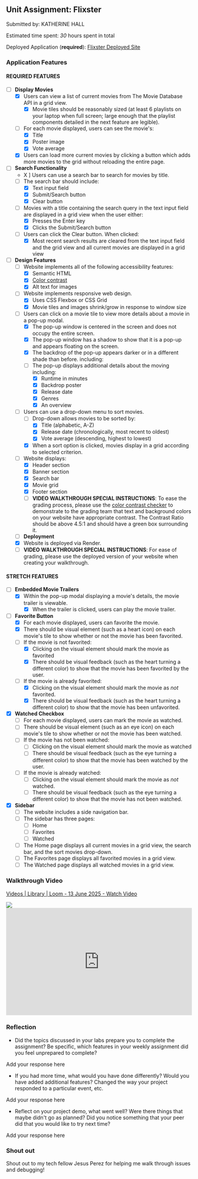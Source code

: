 ## Unit Assignment: Flixster

Submitted by: KATHERINE HALL

Estimated time spent: *30* hours spent in total

Deployed Application (**required**): [Flixster Deployed Site](https://flixster-gw3l.onrender.com)

### Application Features

#### REQUIRED FEATURES

- [ ] **Display Movies**
  - [X] Users can view a list of current movies from The Movie Database API in a grid view.
    - [X] Movie tiles should be reasonably sized (at least 6 playlists on your laptop when full screen; large enough that the playlist components detailed in the next feature are legible).
  - [ ] For each movie displayed, users can see the movie's:
    - [X] Title
    - [X] Poster image
    - [X] Vote average
  - [X] Users can load more current movies by clicking a button which adds more movies to the grid without reloading the entire page. 
- [ ] **Search Functionality**
  - X ] Users can use a search bar to search for movies by title.
  - [ ] The search bar should include:
    - [X] Text input field
    - [X] Submit/Search button
    - [X] Clear button
  - [ ] Movies with a title containing the search query in the text input field are displayed in a grid view when the user either:
    - [X] Presses the Enter key
    - [X] Clicks the Submit/Search button
  - [ ] Users can click the Clear button. When clicked:
    - [X] Most recent search results are cleared from the text input field and the grid view and all current movies are displayed in a grid view
- [ ] **Design Features**
  - [ ] Website implements all of the following accessibility features:
    - [x] Semantic HTML
    - [x] [Color contrast](https://webaim.org/resources/contrastchecker/)
    - [x] Alt text for images 
  - [ ] Website implements responsive web design.
    - [x] Uses CSS Flexbox or CSS Grid
    - [x] Movie tiles and images shrink/grow in response to window size
  - [ ] Users can click on a movie tile to view more details about a movie in a pop-up modal.
    - [x] The pop-up window is centered in the screen and does not occupy the entire screen.
    - [x] The pop-up window has a shadow to show that it is a pop-up and appears floating on the screen.
    - [x] The backdrop of the pop-up appears darker or in a different shade than before. including:
    - [ ] The pop-up displays additional details about the moving including:
      - [x] Runtime in minutes
      - [x] Backdrop poster
      - [x] Release date
      - [x] Genres
      - [x] An overview
  - [ ] Users can use a drop-down menu to sort movies.
    - [ ] Drop-down allows movies to be sorted by:
      - [x] Title (alphabetic, A-Z)
      - [x] Release date (chronologically, most recent to oldest)
      - [x] Vote average (descending, highest to lowest)
    - [x] When a sort option is clicked, movies display in a grid according to selected criterion.
  - [ ] Website displays:
    - [x] Header section
    - [x] Banner section
    - [x] Search bar
    - [x] Movie grid
    - [x] Footer section
    - [ ] **VIDEO WALKTHROUGH SPECIAL INSTRUCTIONS**: To ease the grading process, please use the [color contrast checker](https://webaim.org/resources/contrastchecker/) to demonstrate to the grading team that text and background colors on your website have appropriate contrast. The Contrast Ratio should be above 4.5:1 and should have a green box surrounding it. 
  - [ ] **Deployment**
  - [x] Website is deployed via Render.
  - [ ] **VIDEO WALKTHROUGH SPECIAL INSTRUCTIONS**: For ease of grading, please use the deployed version of your website when creating your walkthrough. 

#### STRETCH FEATURES


- [ ] **Embedded Movie Trailers**
  - [x] Within the pop-up modal displaying a movie's details, the movie trailer is viewable.
    - [x] When the trailer is clicked, users can play the movie trailer.
- [ ] **Favorite Button**
  - [x] For each movie displayed, users can favorite the movie.
  - [x] There should be visual element (such as a heart icon) on each movie's tile to show whether or not the movie has been favorited.
  - [ ] If the movie is not favorited:
    - [x] Clicking on the visual element should mark the movie as favorited
    - [x] There should be visual feedback (such as the heart turning a different color) to show that the movie has been favorited by the user.
  - [ ] If the movie is already favorited:
    - [x] Clicking on the visual element should mark the movie as *not* favorited.
    - [x] There should be visual feedback (such as the heart turning a different color) to show that the movie has been unfavorited. 
- [x] **Watched Checkbox**
  - [ ] For each movie displayed, users can mark the movie as watched.
  - [ ] There should be visual element (such as an eye icon) on each movie's tile to show whether or not the movie has been watched.
  - [ ] If the movie has not been watched:
    - [ ] Clicking on the visual element should mark the movie as watched
    - [ ] There should be visual feedback (such as the eye turning a different color) to show that the movie has been watched by the user.
  - [ ] If the movie is already watched:
    - [ ] Clicking on the visual element should mark the movie as *not* watched.
    - [ ] There should be visual feedback (such as the eye turning a different color) to show that the movie has not been watched.
- [x] **Sidebar**
  - [ ] The website includes a side navigation bar.
  - [ ] The sidebar has three pages:
    - [ ] Home
    - [ ] Favorites
    - [ ] Watched
  - [ ] The Home page displays all current movies in a grid view, the search bar, and the sort movies drop-down.
  - [ ] The Favorites page displays all favorited movies in a grid view.
  - [ ] The Watched page displays all watched movies in a grid view.

### Walkthrough Video
<div>
    <a href="https://www.loom.com/share/79802502d43f4f509fddb338c509ea02">
      <p>Videos | Library | Loom - 13 June 2025 - Watch Video</p>
    </a>
    <a href="https://www.loom.com/share/79802502d43f4f509fddb338c509ea02">
      <img style="max-width:300px;" src="https://cdn.loom.com/sessions/thumbnails/79802502d43f4f509fddb338c509ea02-8efab822eb3edc15-full-play.gif">
    </a>
</div>
<div style="position: relative; padding-bottom: 57.50798722044729%; height: 0;">
  <iframe src="https://www.loom.com/embed/79802502d43f4f509fddb338c509ea02?sid=52e635f6-a058-4026-83ee-b71b3c1a45e6" frameborder="0" webkitallowfullscreen mozallowfullscreen allowfullscreen style="position: absolute; top: 0; left: 0; width: 100%; height: 100%;"></iframe>
</div>

### Reflection

* Did the topics discussed in your labs prepare you to complete the assignment? Be specific, which features in your weekly assignment did you feel unprepared to complete?

Add your response here

* If you had more time, what would you have done differently? Would you have added additional features? Changed the way your project responded to a particular event, etc.
  
Add your response here

* Reflect on your project demo, what went well? Were there things that maybe didn't go as planned? Did you notice something that your peer did that you would like to try next time?

Add your response here

### Shout out

Shout out to my tech fellow Jesus Perez for helping me walk through issues and debugging!

